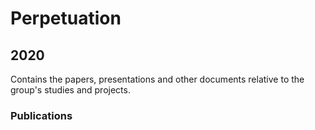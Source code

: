# Perpetuation
## 2020
Contains the papers, presentations and other documents relative to the group's studies and projects.

### Publications
